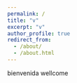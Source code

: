 ```yaml
---
permalink: /
title: "v"
excerpt: "v"
author_profile: true
redirect_from: 
  - /about/
  - /about.html
---
```


bienvenida wellcome
 
